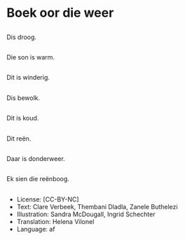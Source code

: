 # Boek oor die weer

##
Dis droog.

##
Die son is warm.

##
Dit is winderig.

##
Dis bewolk.

##
Dit is koud.

##
Dit reën.

##
Daar is donderweer.

##
Ek sien die reënboog.

##
* License: [CC-BY-NC]
* Text: Clare Verbeek, Thembani Dladla, Zanele Buthelezi
* Illustration: Sandra McDougall, Ingrid Schechter
* Translation: Helena Vilonel
* Language: af
